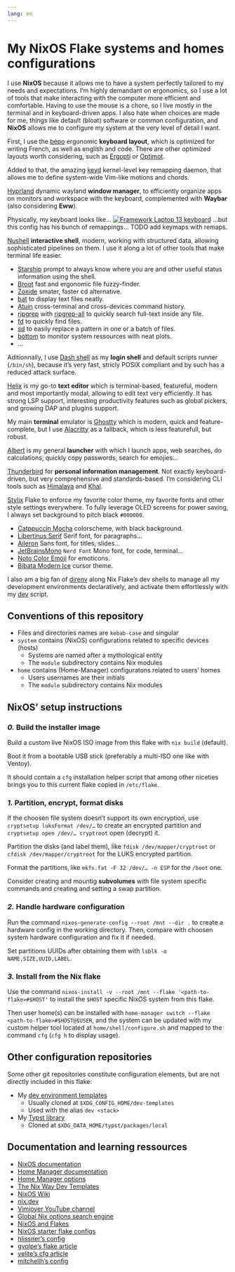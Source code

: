 ```yaml
---
lang: en
---
```


# My NixOS Flake systems and homes configurations

I use **NixOS** because it allows me to have a system perfectly tailored to my
needs and expectations. I’m highly demandant on ergonomics, so I use a lot of
tools that make interacting with the computer more efficient and comfortable.
Having to use the mouse is a chore, so I live mostly in the terminal and in
keyboard-driven apps. I also hate when choices are made for me, things like
default (bloat) software or common configuration, and **NixOS** allows me to
configure my system at the very level of detail I want.

First, I use the [bépo](https://bepo.fr) ergonomic **keyboard layout**, which is
optimized for writing French, as well as english and code. There are other
optimized layouts worth considering, such as [Ergopti](https://ergopti.fr) or
[Optimot](https://optimot.fr).

Added to that, the amazing [keyd](https://github.com/rvaiya/keyd) kernel-level
key remapping daemon, that allows me to define system-wide Vim-like motions and
chords.

[Hyprland](https://hyprland.org) dynamic wayland **window manager**, to
efficiently organize apps on monitors and workspace with the keyboard,
complemented with **Waybar** (also considering **Eww**).

Physically, my keyboard looks like…
[![Framework Laptop 13 keyboard](griffin-physical-keymap.png)](https://keyboard-layout-editor.com/#/gists/afaa8480eeb1b7cec95a0fbd7199ebd8)
…but this config has his bunch of remappings… TODO add keymaps with remaps.

[Nushell](https://www.nushell.sh) **interactive shell**, modern, working with
structured data, allowing sophisticated pipelines on them. I use it along a lot
of other tools that make terminal life easier.

- [Starship](https://starship.rs) prompt to always know where you are and other
  useful status information using the shell.
- [Broot](https://dystroy.org/broot) fast and ergonomic file fuzzy-finder.
- [Zoxide](https://github.com/ajeetdsouza/zoxide) smater, faster cd alternative.
- [bat](https://github.com/sharkdp/bat) to display text files neatly.
- [Atuin](https://atuin.sh) cross-terminal and cross-devices command history.
- [ripgrep](https://github.com/BurntSushi/ripgrep) with
  [ripgrep-all](https://github.com/phiresky/ripgrep-all) to quickly search
  full-text inside any file.
- [fd](https://github.com/sharkdp/fd) to quickly find files.
- [sd](https://github.com/chmln/sd) to easily replace a pattern in one or a
  batch of files.
- [bottom](https://github.com/ClementTsang/bottom) to monitor system ressources
  with neat plots.
- …

Aditionnally, I use [Dash shell](http://gondor.apana.org.au/~herbert/dash) as my
**login shell** and default scripts runner (`/bin/sh`), because it’s very fast,
stricly POSIX compliant and by such has a reduced attack surface.

[Helix](https://helix-editor.com) is my go-to **text editor** which is
terminal-based, featureful, modern and most importantly modal, allowing to edit
text very efficiently. It has strong LSP support, interesting productivity
features such as global pickers, and growing DAP and plugins support.

My main **terminal** emulator is [Ghostty](https://ghostty.org) which is modern,
quick and feature-complete, but I use [Alacritty](https://alacritty.org) as a
fallback, which is less featurefull, but robust.

[Albert](https://albertlauncher.github.io) is my general **launcher** with which
I launch apps, web searches, do calculations, quickly copy passwords, search for
emojies…

[Thunderbird](https://www.thunderbird.net) for **personal information
management**. Not exactly keyboard-driven, but very comprehensive and
standards-based. I’m considering CLI tools such as
[Himalaya](https://github.com/pimalaya/himalaya) and
[Khal](https://github.com/pimutils/khal).

[Stylix](https://stylix.danth.me) Flake to enforce my favorite color theme, my
favorite fonts and other style settings everywhere. To fully leverage OLED
screens for power saving, I always set background to pitch black `#000000`.

- [Catppuccin Mocha](https://catppuccin.com) colorscheme, with black background.
- [Libertinus Serif]() Serif font, for paragraphs…
- [Aileron]() Sans font, for titles, slides…
- [JetBrainsMono]() `Nerd Font` Mono font, for code, terminal…
- [Noto Color Emoji]() for emoticons.
- [Bibata Modern Ice]() cursor theme.

<!-- - [Libre Baskerville]() Serif font, for paragraphs… -->
<!-- - [FiraCode]() `Nerd Font` Mono font, for code, terminal… -->

I also am a big fan of [direnv](https://direnv.net) along Nix Flake’s dev shells
to manage all my development environments declaratively, and activate them
effortlessly with my [dev](./home/module/shell/script/dev-env) script.

## Conventions of this repository

- Files and directories names are `kebab-case` and singular
- `system` contains (NixOS) configurations related to specific devices (hosts)
  - Systems are named after a mythological entity
  - The `module` subdirectory contains Nix modules
- `home` contains (Home-Manager) configuratons related to users’ homes
  - Users usernames are their initials
  - The `module` subdirectory contains Nix modules

## NixOS’ setup instructions

### _0._ Build the installer image

Build a custom live NixOS ISO image from this flake with `nix build` (default).

Boot it from a bootable USB stick (preferably a multi-ISO one like with Ventoy).

It should contain a `cfg` installation helper script that among other niceties
brings you to this current flake copied in `/etc/flake`.

### _1._ Partition, encrypt, format disks

If the choosen file system doesn’t support its own encryption, use
`cryptsetup luksFormat /dev/…` to create an encrypted partition and
`cryptsetup open /dev/… cryptroot` open (decrypt) it.

Partition the disks (and label them), like `fdisk /dev/mapper/cryptroot` or
`cfdisk /dev/mapper/cryptroot` for the LUKS encrypted partition.

Format the partitions, like `mkfs.fat -F 32 /dev/… -n ESP` for the `/boot` one.

Consider creating and mountig **subvolumes** with file system specific commands
and creating and setting a swap partition.

### _2._ Handle hardware configuration

Run the command `nixos-generate-config --root /mnt --dir .` to create a hardware
config in the working directory. Then, compare with choosen system hardware
configuration and fix it if needed.

Set partitions UUIDs after obtaining them with `lsblk -o NAME,SIZE,UUID,LABEL`.

### _3._ Install from the Nix flake

Use the command `nixos-install -v --root /mnt --flake '<path-to-flake>#$HOST'`
to install the `$HOST` specific NixOS system from this flake.

Then user home(s) can be installed with
`home-manager switch --flake <path-to-flake>#$HOST@$USER`, and the system can be
updated with my custom helper tool located at `home/shell/configure.sh` and
mapped to the command `cfg` (`cfg h` to display usage).

## Other configuration repositories

Some other git repositories constitute configuration elements, but are not
directly included in this flake:

- My [dev environment templates](https://github.com/gfauredev/dev-templates)
  - Usually cloned at `$XDG_CONFIG_HOME/dev-templates`
  - Used with the alias `dev <stack>`
- My [Typst library](https://gitlab.com/gfauredev/typst-lib)
  - Cloned at `$XDG_DATA_HOME/typst/packages/local`

## Documentation and learning ressources

- [NixOS documentation](https://nixos.org/manual/nixos/unstable)
- [Home Manager documentation](https://nix-community.github.io/home-manager)
- [Home Manager options](https://nix-community.github.io/home-manager/options.html)
- [The Nix Way Dev Templates](https://github.com/the-nix-way/dev-templates)
- [NixOS Wiki](https://nixos.wiki)
- [nix.dev](https://nix.dev)
- [Vimjoyer YouTube channel](https://www.youtube.com/@vimjoyer)
- [Global Nix options search engine](https://searchix.alanpearce.eu/all/search)
- [NixOS and Flakes](https://nixos-and-flakes.thiscute.world/nixos-with-flakes/nixos-flake-configuration-explained)
- [NixOS starter flake configs](https://github.com/Misterio77/nix-starter-configs)
- [hlissner’s config](https://github.com/hlissner/dotfiles)
- [gvolpe’s flake article](https://gvolpe.com/blog/private-flake)
- [yelite’s cfg article](https://greenfield.blog/posts/private-nix-flake-with-public-subtree)
- [mitchellh’s config](https://github.com/mitchellh/nixos-config)
